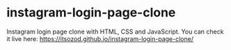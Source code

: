 # instagram-login-page-clone
 Instagram login page clone with HTML, CSS and JavaScript.
 You can check it live here: https://itsozod.github.io/instagram-login-page-clone/
